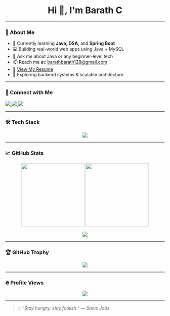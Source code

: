 <h1 align="center">Hi 👋, I'm Barath C</h1>
<!-- Optional Banner -->
<!-- <p align="center">
  <img src="https://github.com/Barath2394/Barath2394/blob/main/Banner.png?raw=true" alt="Banner" width="80%" />
</p> -->

---

### 🧠 About Me

- 🌱 Currently learning **Java**, **DSA**, and **Spring Boot**
- 💻 Building real-world web apps using Java + MySQL
- 💬 Ask me about Java or any beginner-level tech
- 📫 Reach me at: [barathbarath128@gmail.com](mailto:barathbarath128@gmail.com)
- 📄 [View My Resume](https://drive.google.com/drive/folders/1lxcRfxaVtAB8wkHlXv9Kqf-t9-mu59t9)
- 🔭 Exploring backend systems & scalable architecture

---

### 🔗 Connect with Me

<p>
  <a href="https://www.linkedin.com/in/barath23/" target="_blank">
    <img src="https://img.shields.io/badge/-Barath%20C-blue?style=flat-square&logo=Linkedin&logoColor=white" />
  </a>
  <a href="mailto:barathbarath128@gmail.com">
    <img src="https://img.shields.io/badge/-Email-%23333?style=flat-square&logo=gmail&logoColor=white" />
  </a>
  <a href="https://leetcode.com/barath-23/" target="_blank">
    <img src="https://img.shields.io/badge/-LeetCode-FFA116?style=flat-square&logo=leetcode&logoColor=black" />
  </a>
</p>

---

### 🛠️ Tech Stack

<p align="center">
  <img src="https://skillicons.dev/icons?i=java,spring,html,css,js,cpp,c,mysql,git,bootstrap" />
</p>

---

### 📈 GitHub Stats

<p align="center">
  <img src="https://github-readme-stats.vercel.app/api?username=Barath2394&show_icons=true&theme=tokyonight" height="200"/>
  <img src="https://github-readme-stats.vercel.app/api/top-langs/?username=Barath2394&layout=compact&theme=tokyonight" height="200"/>
</p>

<p align="center">
  <img src="https://github-readme-streak-stats.herokuapp.com/?user=Barath2394&theme=tokyonight" />
</p>

---

### 🏆 GitHub Trophy

<p align="center">
  <img src="https://github-profile-trophy.vercel.app/?username=Barath2394&theme=radical&no-bg=true&no-frame=true" />
</p>

---

### 🔥 Profile Views

<p align="center">
  <img src="https://komarev.com/ghpvc/?username=Barath2394&label=Profile%20views&color=0e75b6&style=flat" />
</p>

---

> 💡 *“Stay hungry, stay foolish.” — Steve Jobs*


